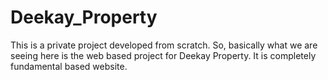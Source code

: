 # Deekay_Property
This is a private project developed from scratch.
So, basically what we are seeing here is the web based project for Deekay Property.
It is completely fundamental based website. 
